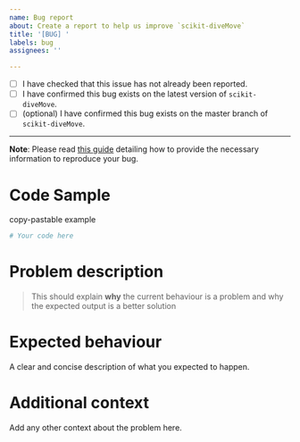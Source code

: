```yaml
---
name: Bug report
about: Create a report to help us improve `scikit-diveMove`
title: '[BUG] '
labels: bug
assignees: ''

---
```


- [ ] I have checked that this issue has not already been reported.
- [ ] I have confirmed this bug exists on the latest version of
      `scikit-diveMove`.
- [ ] (optional) I have confirmed this bug exists on the master branch of
      `scikit-diveMove`.

---

**Note**: Please read [this guide](https://matthewrocklin.com/blog/work/2018/02/28/minimal-bug-reports)
detailing how to provide the necessary information to reproduce your bug.

# Code Sample
copy-pastable example

```python
# Your code here

```

# Problem description

> This should explain **why** the current behaviour is a problem and why
> the expected output is a better solution

# Expected behaviour

A clear and concise description of what you expected to happen.

# Additional context
Add any other context about the problem here.
